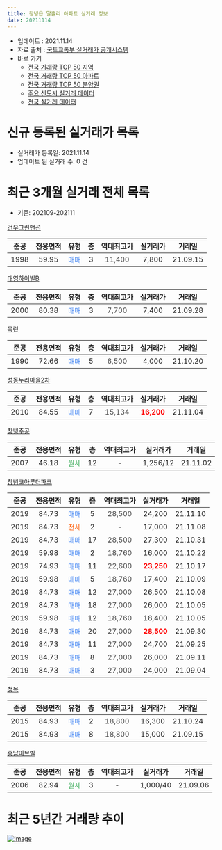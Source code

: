 ```yaml
---
title: 창녕읍 말흘리 아파트 실거래 정보
date: 20211114
---
```


* 업데이트 : 2021.11.14
* 자료 출처 : [국토교통부 실거래가 공개시스템](http://rt.molit.go.kr)
* 바로 가기
    * [전국 거래량 TOP 50 지역](https://apt-info.github.io/apt-trade-info/tr)
    * [전국 거래량 TOP 50 아파트](https://apt-info.github.io/apt-trade-info/ta)
    * [전국 거래량 TOP 50 분양권](https://apt-info.github.io/apt-trade-info/tb)
    * [주요 신도시 실거래 데이터](https://apt-info.github.io/apt-trade-info/newtown)
    * [전국 실거래 데이터](https://apt-info.github.io/apt-trade-info/all)



<script async src="https://pagead2.googlesyndication.com/pagead/js/adsbygoogle.js"></script>
<!-- 기본광고 -->
<ins class="adsbygoogle"
     style="display:block"
     data-ad-client="ca-pub-1142216861245946"
     data-ad-slot="4805727019"
     data-ad-format="auto"
     data-full-width-responsive="true"></ins>
<script>
     (adsbygoogle = window.adsbygoogle || []).push({});
</script>


# 신규 등록된 실거래가 목록

* 실거래가 등록일: 2021.11.14
* 업데이트 된 실거래 수: 0 건




<script async src="https://pagead2.googlesyndication.com/pagead/js/adsbygoogle.js"></script>
<!-- 기본광고 -->
<ins class="adsbygoogle"
     style="display:block"
     data-ad-client="ca-pub-1142216861245946"
     data-ad-slot="4805727019"
     data-ad-format="auto"
     data-full-width-responsive="true"></ins>
<script>
     (adsbygoogle = window.adsbygoogle || []).push({});
</script>


# 최근 3개월 실거래 전체 목록
* 기준: 202109-202111


[건우그린맨션](https://search.naver.com/search.naver?query=%EA%B1%B4%EC%9A%B0%EA%B7%B8%EB%A6%B0%EB%A7%A8%EC%85%98)

|준공|전용면적|유형|층|역대최고가|실거래가|거래일|
|:---:|:---:|:---:|:---:|:---:|:---:|:---:|
|1998|59.95|<span style="color:#4285F3">매매</span>|3|<span style="color:#444444">11,400</span>|7,800|21.09.15|

[대영하이빌B](https://search.naver.com/search.naver?query=%EB%8C%80%EC%98%81%ED%95%98%EC%9D%B4%EB%B9%8CB)

|준공|전용면적|유형|층|역대최고가|실거래가|거래일|
|:---:|:---:|:---:|:---:|:---:|:---:|:---:|
|2000|80.38|<span style="color:#4285F3">매매</span>|3|<span style="color:#444444">7,700</span>|7,400|21.09.28|

[목련](https://search.naver.com/search.naver?query=%EB%AA%A9%EB%A0%A8)

|준공|전용면적|유형|층|역대최고가|실거래가|거래일|
|:---:|:---:|:---:|:---:|:---:|:---:|:---:|
|1990|72.66|<span style="color:#4285F3">매매</span>|5|<span style="color:#444444">6,500</span>|4,000|21.10.20|

[성동누리마을2차](https://search.naver.com/search.naver?query=%EC%84%B1%EB%8F%99%EB%88%84%EB%A6%AC%EB%A7%88%EC%9D%842%EC%B0%A8)

|준공|전용면적|유형|층|역대최고가|실거래가|거래일|
|:---:|:---:|:---:|:---:|:---:|:---:|:---:|
|2010|84.55|<span style="color:#4285F3">매매</span>|7|<span style="color:#444444">15,134</span>|<b><span style="color:#FF0000">16,200</span></b>|21.11.04|

[창녕주공](https://search.naver.com/search.naver?query=%EC%B0%BD%EB%85%95%EC%A3%BC%EA%B3%B5)

|준공|전용면적|유형|층|역대최고가|실거래가|거래일|
|:---:|:---:|:---:|:---:|:---:|:---:|:---:|
|2007|46.18|<span style="color:#34A853">월세</span>|12|<span style="color:#444444">-</span>|1,256/12|21.11.02|

[창녕코아루더파크](https://search.naver.com/search.naver?query=%EC%B0%BD%EB%85%95%EC%BD%94%EC%95%84%EB%A3%A8%EB%8D%94%ED%8C%8C%ED%81%AC)

|준공|전용면적|유형|층|역대최고가|실거래가|거래일|
|:---:|:---:|:---:|:---:|:---:|:---:|:---:|
|2019|84.73|<span style="color:#4285F3">매매</span>|5|<span style="color:#444444">28,500</span>|24,200|21.11.10|
|2019|84.73|<span style="color:#FF5A00">전세</span>|2|<span style="color:#444444">-</span>|17,000|21.11.08|
|2019|84.73|<span style="color:#4285F3">매매</span>|17|<span style="color:#444444">28,500</span>|27,300|21.10.31|
|2019|59.98|<span style="color:#4285F3">매매</span>|2|<span style="color:#444444">18,760</span>|16,000|21.10.22|
|2019|74.93|<span style="color:#4285F3">매매</span>|11|<span style="color:#444444">22,600</span>|<b><span style="color:#FF0000">23,250</span></b>|21.10.17|
|2019|59.98|<span style="color:#4285F3">매매</span>|5|<span style="color:#444444">18,760</span>|17,400|21.10.09|
|2019|84.73|<span style="color:#4285F3">매매</span>|12|<span style="color:#444444">27,000</span>|26,500|21.10.08|
|2019|84.73|<span style="color:#4285F3">매매</span>|18|<span style="color:#444444">27,000</span>|26,000|21.10.05|
|2019|59.98|<span style="color:#4285F3">매매</span>|12|<span style="color:#444444">18,760</span>|18,400|21.10.05|
|2019|84.73|<span style="color:#4285F3">매매</span>|20|<span style="color:#444444">27,000</span>|<b><span style="color:#FF0000">28,500</span></b>|21.09.30|
|2019|84.73|<span style="color:#4285F3">매매</span>|11|<span style="color:#444444">27,000</span>|24,700|21.09.25|
|2019|84.73|<span style="color:#4285F3">매매</span>|8|<span style="color:#444444">27,000</span>|26,000|21.09.11|
|2019|84.73|<span style="color:#4285F3">매매</span>|3|<span style="color:#444444">27,000</span>|24,000|21.09.04|

[청목](https://search.naver.com/search.naver?query=%EC%B2%AD%EB%AA%A9)

|준공|전용면적|유형|층|역대최고가|실거래가|거래일|
|:---:|:---:|:---:|:---:|:---:|:---:|:---:|
|2015|84.93|<span style="color:#4285F3">매매</span>|2|<span style="color:#444444">18,800</span>|16,300|21.10.24|
|2015|84.93|<span style="color:#4285F3">매매</span>|8|<span style="color:#444444">18,800</span>|15,000|21.09.15|

[홍남이브빌](https://search.naver.com/search.naver?query=%ED%99%8D%EB%82%A8%EC%9D%B4%EB%B8%8C%EB%B9%8C)

|준공|전용면적|유형|층|역대최고가|실거래가|거래일|
|:---:|:---:|:---:|:---:|:---:|:---:|:---:|
|2006|82.94|<span style="color:#34A853">월세</span>|3|<span style="color:#444444">-</span>|1,000/40|21.09.06|



<script async src="https://pagead2.googlesyndication.com/pagead/js/adsbygoogle.js"></script>
<!-- 기본광고 -->
<ins class="adsbygoogle"
     style="display:block"
     data-ad-client="ca-pub-1142216861245946"
     data-ad-slot="4805727019"
     data-ad-format="auto"
     data-full-width-responsive="true"></ins>
<script>
     (adsbygoogle = window.adsbygoogle || []).push({});
</script>


# 최근 5년간 거래량 추이


<div style="width:100%;">
    <canvas id="deal_progress" height="200"></canvas>
</div>

<script>
new Chart(document.getElementById("deal_progress"), {
    type: 'line',
    data: {
        labels: ['16.01','16.02','16.03','16.04','16.05','16.06','16.07','16.08','16.09','16.10','16.11','16.12','17.01','17.02','17.03','17.04','17.05','17.06','17.07','17.08','17.09','17.10','17.11','18.01','18.02','18.03','18.04','18.05','18.06','18.07','18.08','18.09','18.10','18.11','18.12','19.01','19.02','19.03','19.04','19.05','19.06','19.07','19.08','19.09','19.10','19.11','19.12','20.01','20.02','20.03','20.04','20.05','20.06','20.07','20.08','20.09','20.10','20.11','20.12','21.01','21.02','21.03','21.04','21.05','21.06','21.07','21.08','21.09','21.10','21.11'],
        datasets: [{
            label: '매매/분양권',
            data: [1,1,3,1,2,1,1,1,1,3,5,12,3,8,8,7,4,6,13,17,4,8,3,4,3,3,3,3,2,1,4,3,1,5,4,2,5,5,4,11,15,16,9,5,1,6,2,8,3,2,4,1,2,3,1,2,7,4,6,3,5,8,10,4,8,3,10,7,9,2],
            borderColor: "rgba(66, 133, 243, 1)",
            backgroundColor: "rgba(66, 133, 243, 0.05)",
            borderWidth: 1,
            pointRadius: 0,
            fill: false,
            lineTension: 0
        },{
            label: '전/월세',
            data: [0,0,0,0,0,2,1,0,1,0,0,1,0,0,0,0,2,1,1,1,1,0,4,1,0,0,1,0,0,0,2,0,0,1,0,1,0,0,2,5,10,13,10,10,12,8,7,4,1,1,0,5,4,1,1,0,0,2,4,1,1,1,0,0,2,4,3,1,0,2],
            borderColor: "rgba(255, 90, 0, 1)",
            backgroundColor: "rgba(255, 90, 0, 0.05)",
            borderWidth: 1,
            pointRadius: 0,
            fill: false,
            lineTension: 0
        },{
            label: '합계',
            data: [1,1,3,1,2,3,2,1,2,3,5,13,3,8,8,7,6,7,14,18,5,8,7,5,3,3,4,3,2,1,6,3,1,6,4,3,5,5,6,16,25,29,19,15,13,14,9,12,4,3,4,6,6,4,2,2,7,6,10,4,6,9,10,4,10,7,13,8,9,4],
            borderColor: "rgba(0, 0, 0, 1)",
            backgroundColor: "rgba(0, 0, 0, 0.03)",
            borderWidth: 0.1,
            pointRadius: 0,
            fill: true,
            lineTension: 0
        }
        ]
    },
    options: {
        responsive: true,
        title: {
            display: false
        },
        tooltips: {
            mode: 'index',
            intersect: false
        },
        hover: {
            mode: 'nearest',
            intersect: true
        },
        scales: {
            xAxes: [{
                display: true,
                scaleLabel: {
                    display: true,
                    labelString: '년/월'
                }
            }],
            yAxes: [{
                display: true,
                ticks: {
                    suggestedMin: 0,
                },
                scaleLabel: {
                    display: true,
                    labelString: '실거래 수'
                }
            }]
        }
    }
});

</script>


[![image](https://apt-info.github.io/images/2020-01-03-apt-trade-info/1024x500.png)](https://play.google.com/store/apps/details?id=com.aptinfo.apttradeinfo)

